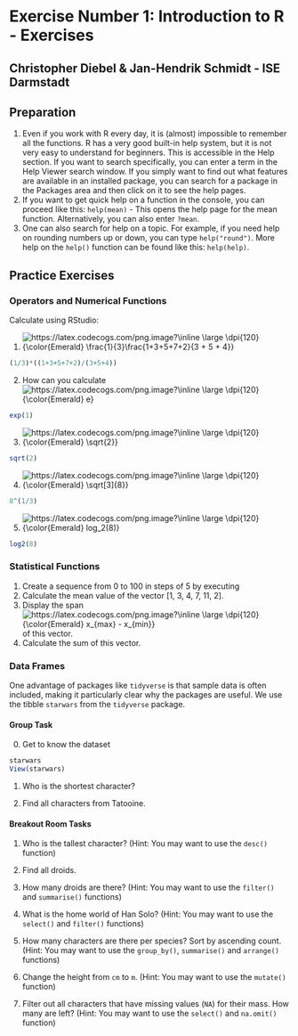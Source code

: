 # Exercise Number 1: Introduction to R - Exercises

## Christopher Diebel & Jan-Hendrik Schmidt - ISE Darmstadt

## Preparation

1. Even if you work with R every day, it is (almost) impossible to remember all the functions. R has a very good built-in help system, but it is not very easy to understand for beginners. This is accessible in the Help section. If you want to search specifically, you can enter a term in the Help Viewer search window. If you simply want to find out what features are available in an installed package, you can search for a package in the Packages area and then click on it to see the help pages.
1. If you want to get quick help on a function in the console, you can proceed like this: `help(mean)` - This opens the help page for the mean function. Alternatively, you can also enter `?mean`. 
1. One can also search for help on a topic. For example, if you need help on rounding numbers up or down, you can type `help("round")`. More help on the `help()` function can be found like this: `help(help)`.


## Practice Exercises

### Operators and Numerical Functions
Calculate using RStudio:

1. <img src="https://latex.codecogs.com/png.image?\inline&space;\large&space;\dpi{120}{\color{Emerald}&space;\frac{1}{3}\frac{1&plus;3&plus;5&plus;7&plus;2}{3&space;&plus;&space;5&space;&plus;&space;4}}" title="https://latex.codecogs.com/png.image?\inline \large \dpi{120}{\color{Emerald} \frac{1}{3}\frac{1+3+5+7+2}{3 + 5 + 4}}" />
```R
(1/3)*((1+3+5+7+2)/(3+5+4))
```
2. How can you calculate <img src="https://latex.codecogs.com/png.image?\inline&space;\large&space;\dpi{120}{\color{Emerald}&space;e}" title="https://latex.codecogs.com/png.image?\inline \large \dpi{120}{\color{Emerald} e}" /> 
```R
exp(1)
```
3. <img src="https://latex.codecogs.com/png.image?\inline&space;\large&space;\dpi{120}{\color{Emerald}&space;\sqrt{2}}" title="https://latex.codecogs.com/png.image?\inline \large \dpi{120}{\color{Emerald} \sqrt{2}}" /> 
```R
sqrt(2)
```
4. <img src="https://latex.codecogs.com/png.image?\inline&space;\large&space;\dpi{120}{\color{Emerald}&space;\sqrt[3]{8}}" title="https://latex.codecogs.com/png.image?\inline \large \dpi{120}{\color{Emerald} \sqrt[3]{8}}" /> 
```R
8^(1/3)
```
5. <img src="https://latex.codecogs.com/png.image?\inline&space;\large&space;\dpi{120}{\color{Emerald}&space;log_2(8)}" title="https://latex.codecogs.com/png.image?\inline \large \dpi{120}{\color{Emerald} log_2(8)}" /> 
```R
log2(8)
```

### Statistical Functions

1. Create a sequence from 0 to 100 in steps of 5 by executing 
2. Calculate the mean value of the vector [1, 3, 4, 7, 11, 2].
3. Display the span <img src="https://latex.codecogs.com/png.image?\inline&space;\large&space;\dpi{120}{\color{Emerald}&space;x_{max}&space;-&space;x_{min}}" title="https://latex.codecogs.com/png.image?\inline \large \dpi{120}{\color{Emerald} x_{max} - x_{min}}" /> of this vector.
4. Calculate the sum of this vector.

### Data Frames
One advantage of packages like `tidyverse` is that sample data is often included, making it particularly clear why the packages are useful. We use the tibble `starwars` from the `tidyverse` package.

#### Group Task

0. Get to know the dataset

```R
starwars
View(starwars)
```

1. Who is the shortest character?

2. Find all characters from  Tatooine.

#### Breakout Room Tasks

1. Who is the tallest character? (Hint: You may want to use the `desc()` function)

3. Find all droids.

4. How many droids are there? (Hint: You may want to use the `filter()` and `summarise()` functions)

5. What is the home world of Han Solo? (Hint: You may want to use the `select()` and `filter()` functions)

6. How many characters are there per species? Sort by ascending count. (Hint: You may want to use the `group_by()`, `summarise()` and `arrange()` functions)

7. Change the height from `cm` to `m`. (Hint: You may want to use the `mutate()` function)

8. Filter out all characters that have missing values (`NA`) for their mass. How many are left? (Hint: You may want to use the `select()` and `na.omit()` function)
